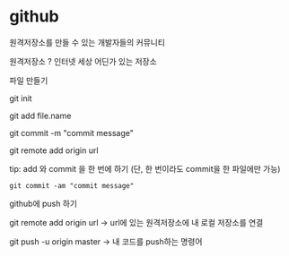 # github

원격저장소를 만들 수 있는 개발자들의 커뮤니티

원격저장소 ? 인터넷 세상 어딘가 있는 저장소

파일 만들기

git init

git add file.name

git commit -m "commit message"

git remote add origin url


tip: add 와 commit 을 한 번에 하기 (단, 한 번이라도 commit을 한 파일에만 가능)

```
git commit -am "commit message"
```


github에 push 하기

git remote add origin url -> url에 있는 원격저장소에 내 로컬 저장소를 연결

git push -u origin master -> 내 코드를 push하는 명령어

